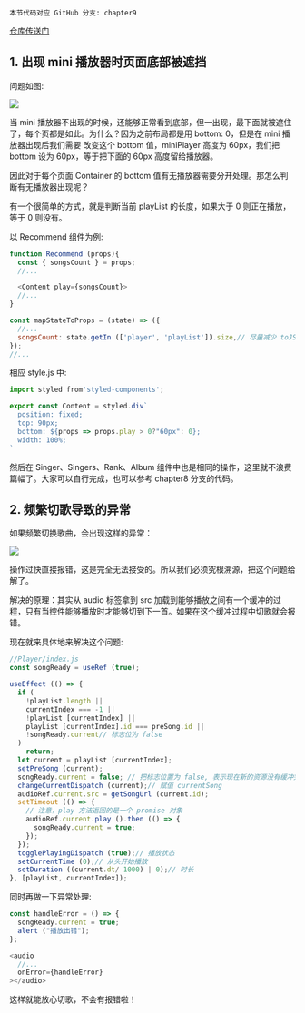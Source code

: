```!
本节代码对应 GitHub 分支: chapter9
```
[仓库传送门](https://github.com/sanyuan0704/react-cloud-music/tree/chapter9)

## 1. 出现 mini 播放器时页面底部被遮挡
问题如图:


![](https://p1-jj.byteimg.com/tos-cn-i-t2oaga2asx/gold-user-assets/2019/10/26/16e0802235fe5aa9~tplv-t2oaga2asx-image.image)

当 mini 播放器不出现的时候，还能够正常看到底部，但一出现，最下面就被遮住了，每个页都是如此。为什么？因为之前布局都是用 bottom: 0，但是在 mini 播放器出现后我们需要
改变这个 bottom 值，miniPlayer 高度为 60px，我们把 bottom 设为 60px，等于把下面的 60px 高度留给播放器。

因此对于每个页面 Container 的 bottom 值有无播放器需要分开处理。那怎么判断有无播放器出现呢？

有一个很简单的方式，就是判断当前 playList 的长度，如果大于 0 则正在播放，等于 0 则没有。

以 Recommend 组件为例:
```js
function Recommend (props){
  const { songsCount } = props;
  //...

  <Content play={songsCount}>
  //...
}

const mapStateToProps = (state) => ({
  //...
  songsCount: state.getIn (['player', 'playList']).size,// 尽量减少 toJS 操作，直接取 size 属性就代表了 list 的长度
});
//...
```
相应 style.js 中:
```js
import styled from'styled-components';

export const Content = styled.div`
  position: fixed;
  top: 90px;
  bottom: ${props => props.play > 0?"60px": 0};
  width: 100%;
`
```
然后在 Singer、Singers、Rank、Album 组件中也是相同的操作，这里就不浪费篇幅了。大家可以自行完成，也可以参考 chapter8 分支的代码。

## 2. 频繁切歌导致的异常

如果频繁切换歌曲，会出现这样的异常：

![](https://p1-jj.byteimg.com/tos-cn-i-t2oaga2asx/gold-user-assets/2019/10/26/16e08025e9568397~tplv-t2oaga2asx-image.image)

操作过快直接报错，这是完全无法接受的。所以我们必须究根溯源，把这个问题给解了。

解决的原理：其实从 audio 标签拿到 src 加载到能够播放之间有一个缓冲的过程，只有当控件能够播放时才能够切到下一首。如果在这个缓冲过程中切歌就会报错。

现在就来具体地来解决这个问题:
```js
//Player/index.js
const songReady = useRef (true);

useEffect (() => {
  if (
    !playList.length ||
    currentIndex === -1 ||
    !playList [currentIndex] ||
    playList [currentIndex].id === preSong.id ||
    !songReady.current// 标志位为 false
  )
    return;
  let current = playList [currentIndex];
  setPreSong (current);
  songReady.current = false; // 把标志位置为 false, 表示现在新的资源没有缓冲完成，不能切歌
  changeCurrentDispatch (current);// 赋值 currentSong
  audioRef.current.src = getSongUrl (current.id);
  setTimeout (() => {
    // 注意，play 方法返回的是一个 promise 对象
    audioRef.current.play ().then (() => {
      songReady.current = true;
    });
  });
  togglePlayingDispatch (true);// 播放状态
  setCurrentTime (0);// 从头开始播放
  setDuration ((current.dt/ 1000) | 0);// 时长
}, [playList, currentIndex]);
```

同时再做一下异常处理:
```js
const handleError = () => {
  songReady.current = true;
  alert ("播放出错");
};

<audio
  //...
  onError={handleError}
></audio>
```

这样就能放心切歌，不会有报错啦！